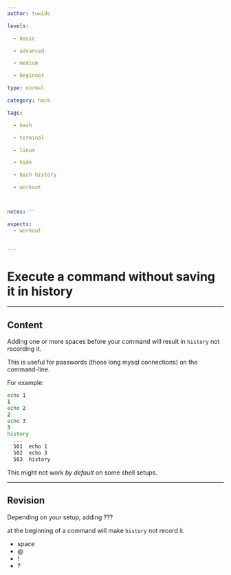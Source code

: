 ```yaml
---
author: tuwidc

levels:

  - basic

  - advanced

  - medium

  - beginner

type: normal

category: hack

tags:

  - bash

  - terminal

  - linux

  - hide

  - bash history

  - workout



notes: ''

aspects:
  - workout


---
```


# Execute a command without saving it in history

---
## Content

Adding one or more spaces before your command will result in `history` not recording it.

This is useful for passwords (those long mysql connections) on the command-line.

For example:
```bash
echo 1
1
echo 2
2
echo 3
3
history
  ...
  501  echo 1
  502  echo 3
  503  history
```
This might not work *by default* on some shell setups.

---
## Revision

Depending on your setup, adding ???

at the beginning of a command will make `history` not record it.


* space
* @
* !
* ?
 
 
